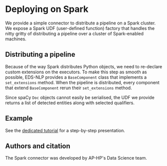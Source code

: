 # Deploying on Spark

We provide a simple connector to distribute a pipeline on a Spark cluster. We expose a Spark UDF (user-defined function) factory that handles the nitty gritty of distributing a pipeline over a cluster of Spark-enabled machines.

## Distributing a pipeline

Because of the way Spark distributes Python objects, we need to re-declare custom extensions on the executors. To make this step as smooth as possible, EDS-NLP provides a `BaseComponent` class that implements a `set_extensions` method. When the pipeline is distributed, every component that extend `BaseComponent` rerun their `set_extensions` method.

Since spaCy `Doc` objects cannot easily be serialised, the UDF we provide returns a list of detected entities along with selected qualifiers.

## Example

See the [dedicated tutorial](../../home/tutorials/multiple-texts.md) for a step-by-step presentation.

## Authors and citation

The Spark connector was developed by AP-HP's Data Science team.
